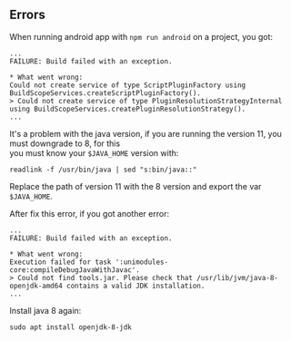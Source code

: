 Errors
------

When running android app with `npm run android` on a project, you got:
```
...
FAILURE: Build failed with an exception.

* What went wrong:
Could not create service of type ScriptPluginFactory using BuildScopeServices.createScriptPluginFactory().
> Could not create service of type PluginResolutionStrategyInternal using BuildScopeServices.createPluginResolutionStrategy().
...
```
It's a problem with the java version, if you are running the version 11, you must downgrade to 8, for this    
you must know your `$JAVA_HOME` version with:
```
readlink -f /usr/bin/java | sed "s:bin/java::"
```

Replace the path of version 11 with the 8 version and export the var `$JAVA_HOME`.

After fix this error, if you got another error:
```
...
FAILURE: Build failed with an exception.

* What went wrong:
Execution failed for task ':unimodules-core:compileDebugJavaWithJavac'.
> Could not find tools.jar. Please check that /usr/lib/jvm/java-8-openjdk-amd64 contains a valid JDK installation.
...
```

Install  java 8 again:
```
sudo apt install openjdk-8-jdk
```

